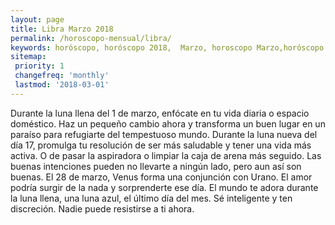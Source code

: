 ```yaml
---
layout: page
title: Libra Marzo 2018 
permalink: /horoscopo-mensual/libra/
keywords: horóscopo, horóscopo 2018,  Marzo, horoscopo Marzo,horóscopo esperanza gracia, horoscop, horóscopos gratis, horoscopo libra, horoscopo libra 2018, Tarot, Astrologia, Zodíaco, libra, horoscopo gratis, horoscopo del mes 
sitemap:
 priority: 1
 changefreq: 'monthly'
 lastmod: '2018-03-01'
---
```


 Durante la luna llena del 1 de marzo, enfócate en tu vida diaria o espacio doméstico. Haz un pequeño cambio ahora y transforma un buen lugar en un paraíso para refugiarte del tempestuoso mundo. Durante la luna nueva del día 17, promulga tu resolución de ser más saludable y tener una vida más activa. O de pasar la aspiradora o limpiar la caja de arena más seguido. Las buenas intenciones pueden no llevarte a ningún lado, pero aun así son buenas. El 28 de marzo, Venus forma una conjunción con Urano. El amor podría surgir de la nada y sorprenderte ese día. El mundo te adora durante la luna llena, una luna azul, el último día del mes. Sé inteligente y ten discreción. Nadie puede resistirse a ti ahora.

